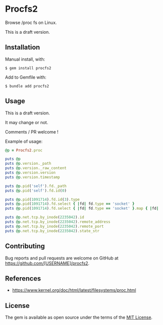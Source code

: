 # Procfs2

Browse /proc fs on Linux.

This is a draft version.


## Installation

Manual install, with:

    $ gem install procfs2

Add to Gemfile with:

    $ bundle add procfs2


## Usage

This is a draft version.

It may change or not.

Comments / PR welcome !

Example of usage:

``` ruby
@p = Procfs2.proc

puts @p
puts @p.version._path
puts @p.version._raw_content
puts @p.version.version
puts @p.version.timestamp

puts @p.pid('self').fd._path
puts @p.pid('self').fd.id(0)

puts @p.pid(1091714).fd.id(3).type
puts @p.pid(1091714).fd.select { |fd| fd.type == 'socket' }
puts @p.pid(1091714).fd.select { |fd| fd.type == 'socket' }.map { |fd| fd.inode }

puts @p.net.tcp.by_inode(2235042).id
puts @p.net.tcp.by_inode(2235042).remote_address
puts @p.net.tcp.by_inode(2235042).remote_port
puts @p.net.tcp.by_inode(2235042).state_str
```


## Contributing

Bug reports and pull requests are welcome on GitHub at https://github.com/[USERNAME]/procfs2.


## References

- https://www.kernel.org/doc/html/latest/filesystems/proc.html


## License

The gem is available as open source under the terms of the [MIT License](https://opensource.org/licenses/MIT).

